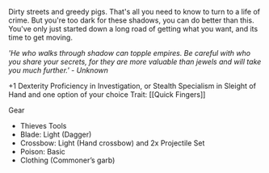 Dirty streets and greedy pigs. That's all you need to know to turn to a life of crime. But you're too dark for these shadows, you can do better than this. You've only just started down a long road of getting what you want, and its time to get moving.

*'He who walks through shadow can topple empires. Be careful with who you share your secrets, for they are more valuable than jewels and will take you much further.' - Unknown*

+1 Dexterity
Proficiency in Investigation, or Stealth
Specialism in Sleight of Hand and one option of your choice
Trait: [[Quick Fingers]]

Gear
- Thieves Tools
- Blade: Light (Dagger)
- Crossbow: Light (Hand crossbow) and 2x Projectile Set
- Poison: Basic
- Clothing (Commoner’s garb)